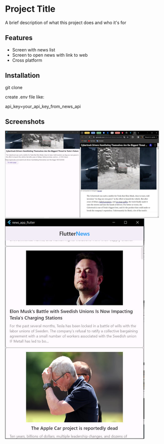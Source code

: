 
# Project Title

A brief description of what this project does and who it's for


## Features

- Screen with news list
- Screen to open news with link to web
- Cross platform


## Installation

git clone

create .env file like:

api_key=your_api_key_from_news_api
    
## Screenshots


![App Screenshot](./screenshots/photo_2024-03-11_23-19-07.jpg)
![App Screenshot](./screenshots/photo_2024-03-11_23-20-25.jpg)

